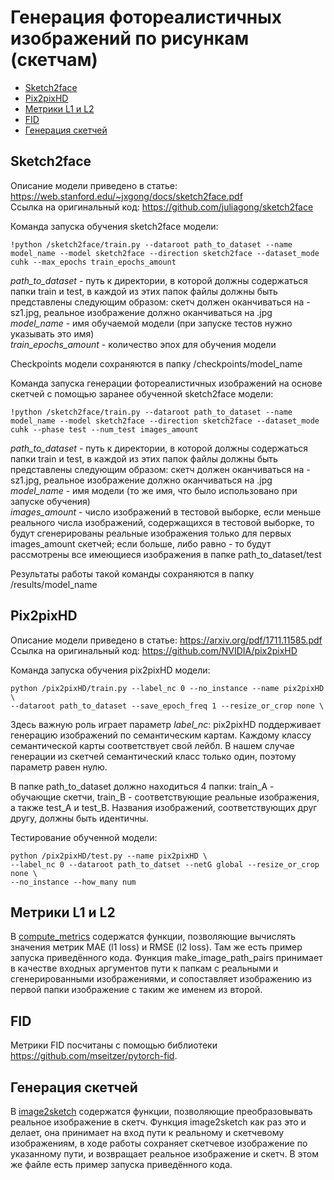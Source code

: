 # Генерация фотореалистичных изображений по рисункам (скетчам)

- [Sketch2face](#sketch2face)
- [Pix2pixHD](#pix2pixhd)
- [Метрики L1 и L2](#метрики-l1-и-l2)
- [FID](#fid)
- [Генерация скетчей](#генерация-скетчей)
## Sketch2face
Описание модели приведено в статье: https://web.stanford.edu/~jxgong/docs/sketch2face.pdf  
Ссылка на оригинальный код: https://github.com/juliagong/sketch2face

Команда запуска обучения sketch2face модели:
```
!python /sketch2face/train.py --dataroot path_to_dataset --name model_name --model sketch2face --direction sketch2face --dataset_mode cuhk --max_epochs train_epochs_amount
```

*path_to_dataset* - путь к директории, в которой должны содержаться папки train и test, в каждой из этих папок файлы должны быть представлены следующим образом: скетч должен оканчиваться на -sz1.jpg, реальное изображение должно оканчиваться на .jpg  
*model_name* - имя обучаемой модели (при запуске тестов нужно указывать это имя)  
*train_epochs_amount* - количество эпох для обучения модели

Checkpoints модели сохраняются в папку /checkpoints/model_name

Команда запуска генерации фотореалистичных изображений на основе скетчей с помощью заранее обученной sketch2face модели:
```
!python /sketch2face/train.py --dataroot path_to_dataset --name model_name --model sketch2face --direction sketch2face --dataset_mode cuhk --phase test --num_test images_amount
```

*path_to_dataset* - путь к директории, в которой должны содержаться папки train и test, в каждой из этих папок файлы должны быть представлены следующим образом: скетч должен оканчиваться на -sz1.jpg, реальное изображение должно оканчиваться на .jpg  
*model_name* - имя модели (то же имя, что было использовано при запуске обучения)  
*images_amount* - число изображений в тестовой выборке, если меньше реального числа изображений, содержащихся в тестовой выборке, то будут сгенерированы реальные изображения только для первых images_amount скетчей; если больше, либо равно - то будут рассмотрены все имеющиеся изображения в папке path_to_dataset/test

Результаты работы такой команды сохраняются в папку /results/model_name

## Pix2pixHD

Описание модели приведено в статье: https://arxiv.org/pdf/1711.11585.pdf \
Ссылка на оригинальный код: https://github.com/NVIDIA/pix2pixHD

Команда запуска обучения pix2pixHD модели:
```
python /pix2pixHD/train.py --label_nc 0 --no_instance --name pix2pixHD \
--dataroot path_to_dataset --save_epoch_freq 1 --resize_or_crop none \
```
Здесь важную роль играет параметр *label_nc*: pix2pixHD поддерживает генерацию изображений по семантическим картам. Каждому классу семантической карты соответствует свой лейбл. В нашем случае генерации из скетчей семантический класс только один, поэтому параметр равен нулю.

В папке path_to_dataset должно находиться 4 папки: train_A - обучающие скетчи, train_B - соответствующие реальные изображения, а также test_A и test_B. Названия изображений, соответствующих друг другу, должны быть идентичны.

Тестирование обученной модели:
```
python /pix2pixHD/test.py --name pix2pixHD \
--label_nc 0 --dataroot path_to_datset --netG global --resize_or_crop none \
--no_instance --how_many num
```

## Метрики L1 и L2
В [compute_metrics](compute_metrics.ipynb) содержатся функции, позволяющие вычислять значения метрик MAE (l1 loss) и RMSE (l2 loss). Там же есть пример запуска приведённого кода. Функция make_image_path_pairs принимает в качестве входных аргументов пути к папкам с реальными и сгенерированными изображениями, и сопоставляет изображению из первой папки изображение с таким же именем из второй.

## FID 
Метрики FID посчитаны с помощью библиотеки https://github.com/mseitzer/pytorch-fid.

## Генерация скетчей
В [image2sketch](image2sketch.ipynb) содержатся функции, позволяющие преобразовывать реальное изображение в скетч. Функция image2sketch как раз это и делает, она принимает на вход пути к реальному и скетчевому изображениям, в ходе работы сохраняет скетчевое изображение по указанному пути, и возвращает  реальное изображение и скетч. В этом же файле есть пример запуска приведённого кода.
